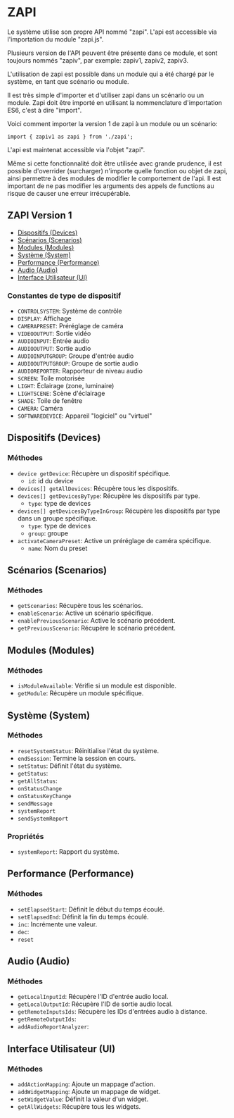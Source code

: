 # ZAPI
Le système utilise son propre API nommé "zapi". L'api est accessible via l'importation du module "zapi.js".

Plusieurs version de l'API peuvent être présente dans ce module, et sont toujours nommés "zapiv<version>", par exemple: zapiv1, zapiv2, zapiv3.

L'utilisation de zapi est possible dans un module qui a été chargé par le système, en tant que scénario ou module.

Il est très simple d'importer et d'utiliser zapi dans un scénario ou un module. Zapi doit être importé en utilisant la nommenclature d'importation ES6, c'est à dire "import".

Voici comment importer la version 1 de zapi à un module ou un scénario:
```JS
import { zapiv1 as zapi } from './zapi';
```

L'api est maintenat accessible via l'objet "zapi".

Même si cette fonctionnalité doit être utilisée avec grande prudence, il est possible d'overrider (surcharger) n'importe quelle fonction ou objet de zapi, ainsi permettre à des modules de modifier le comportement de l'api. Il est important de ne pas modifier les arguments des appels de functions au risque de causer une erreur irrécupérable.


## ZAPI Version 1
- [Dispositifs (Devices)](#dispositifs-devices)
- [Scénarios (Scenarios)](#scénarios-scenarios)
- [Modules (Modules)](#modules-modules)
- [Système (System)](#système-system)
- [Performance (Performance)](#performance-performance)
- [Audio (Audio)](#audio-audio)
- [Interface Utilisateur (UI)](#interface-utilisateur-ui)

### Constantes de type de dispositif

- `CONTROLSYSTEM`: Système de contrôle
- `DISPLAY`: Affichage
- `CAMERAPRESET`: Préréglage de caméra
- `VIDEOOUTPUT`: Sortie vidéo
- `AUDIOINPUT`: Entrée audio
- `AUDIOOUTPUT`: Sortie audio
- `AUDIOINPUTGROUP`: Groupe d'entrée audio
- `AUDIOOUTPUTGROUP`: Groupe de sortie audio
- `AUDIOREPORTER`: Rapporteur de niveau audio
- `SCREEN`: Toile motorisée
- `LIGHT`: Éclairage (zone, luminaire)
- `LIGHTSCENE`: Scène d'éclairage
- `SHADE`: Toile de fenêtre
- `CAMERA`: Caméra
- `SOFTWAREDEVICE`: Appareil "logiciel" ou "virtuel"
  
## Dispositifs (Devices)

### Méthodes

- `device getDevice`: Récupère un dispositif spécifique.
  - `id`: id du device
- `devices[] getAllDevices`: Récupère tous les dispositifs.
- `devices[] getDevicesByType`: Récupère les dispositifs par type.
  - `type`: type de devices
- `devices[] getDevicesByTypeInGroup`: Récupère les dispositifs par type dans un groupe spécifique.
  - `type`: type de devices
  - `group`: groupe
- `activateCameraPreset`: Active un préréglage de caméra spécifique.
  - `name`: Nom du preset

## Scénarios (Scenarios)

### Méthodes

- `getScenarios`: Récupère tous les scénarios.
- `enableScenario`: Active un scénario spécifique.
- `enablePreviousScenario`: Active le scénario précédent.
- `getPreviousScenario`: Récupère le scénario précédent.

## Modules (Modules)

### Méthodes

- `isModuleAvailable`: Vérifie si un module est disponible.
- `getModule`: Récupère un module spécifique.

## Système (System)

### Méthodes

- `resetSystemStatus`: Réinitialise l'état du système.
- `endSession`: Termine la session en cours.
- `setStatus`: Définit l'état du système.
- `getStatus`:
- `getAllStatus`:
- `onStatusChange`
- `onStatusKeyChange`
- `sendMessage`
- `systemReport`
- `sendSystemReport`

### Propriétés

- `systemReport`: Rapport du système.

## Performance (Performance)

### Méthodes

- `setElapsedStart`: Définit le début du temps écoulé.
- `setElapsedEnd`: Définit la fin du temps écoulé.
- `inc`: Incrémente une valeur.
- `dec`:
- `reset`

## Audio (Audio)

### Méthodes

- `getLocalInputId`: Récupère l'ID d'entrée audio local.
- `getLocalOutputId`: Récupère l'ID de sortie audio local.
- `getRemoteInputsIds`: Récupère les IDs d'entrées audio à distance.
- `getRemoteOutputIds`:
- `addAudioReportAnalyzer`:

## Interface Utilisateur (UI)

### Méthodes

- `addActionMapping`: Ajoute un mappage d'action.
- `addWidgetMapping`: Ajoute un mappage de widget.
- `setWidgetValue`: Définit la valeur d'un widget.
- `getAllWidgets`: Récupère tous les widgets.
